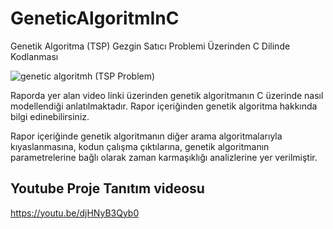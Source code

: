 # GeneticAlgoritmInC
Genetik Algoritma (TSP) Gezgin Satıcı Problemi Üzerinden C Dilinde Kodlanması

![genetic algoritmh (TSP Problem)](https://user-images.githubusercontent.com/87595266/171866951-24155cdf-26a6-4b08-8d44-9a93cb8d3e4f.png)


Raporda yer alan video linki üzerinden genetik algoritmanın C üzerinde nasıl modellendiği anlatılmaktadır. Rapor içeriğinden genetik algoritma hakkında bilgi edinebilirsiniz. 

Rapor içeriğinde genetik algoritmanın diğer arama algoritmalarıyla kıyaslanmasına, kodun çalışma çıktılarına, genetik algoritmanın parametrelerine bağlı olarak zaman karmaşıklığı analizlerine yer verilmiştir.

## Youtube Proje Tanıtım videosu
https://youtu.be/djHNyB3Qyb0


